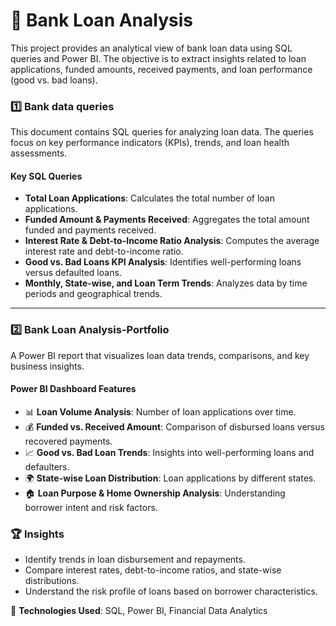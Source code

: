 # 📌 Bank Loan Analysis

This project provides an analytical view of bank loan data using SQL queries and Power BI. The objective is to extract insights related to loan applications, funded amounts, received payments, and loan performance (good vs. bad loans).  


### 1️⃣ **Bank data queries**  
This document contains SQL queries for analyzing loan data. The queries focus on key performance indicators (KPIs), trends, and loan health assessments.  

#### **Key SQL Queries**
- **Total Loan Applications**: Calculates the total number of loan applications.
- **Funded Amount & Payments Received**: Aggregates the total amount funded and payments received.
- **Interest Rate & Debt-to-Income Ratio Analysis**: Computes the average interest rate and debt-to-income ratio.
- **Good vs. Bad Loans KPI Analysis**: Identifies well-performing loans versus defaulted loans.
- **Monthly, State-wise, and Loan Term Trends**: Analyzes data by time periods and geographical trends.

---

### 2️⃣ **Bank Loan Analysis-Portfolio**  
A Power BI report that visualizes loan data trends, comparisons, and key business insights.

#### **Power BI Dashboard Features**
- 📊 **Loan Volume Analysis**: Number of loan applications over time.
- 💰 **Funded vs. Received Amount**: Comparison of disbursed loans versus recovered payments.
- 📈 **Good vs. Bad Loan Trends**: Insights into well-performing loans and defaulters.
- 🌍 **State-wise Loan Distribution**: Loan applications by different states.
- 🏠 **Loan Purpose & Home Ownership Analysis**: Understanding borrower intent and risk factors.



### 🏆 Insights
- Identify trends in loan disbursement and repayments.
- Compare interest rates, debt-to-income ratios, and state-wise distributions.
- Understand the risk profile of loans based on borrower characteristics.

🔹 **Technologies Used**: SQL, Power BI, Financial Data Analytics

